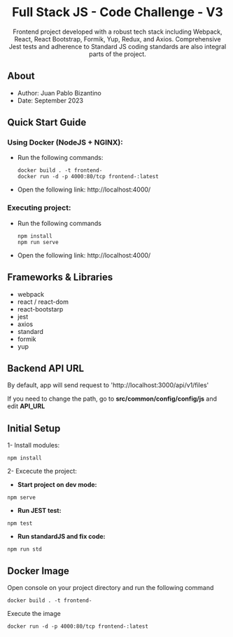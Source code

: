 <div align="center">
  <h1>Full Stack JS - Code Challenge - V3</h1>
  <p>Frontend project developed with a robust tech stack including Webpack, React, React Bootstrap, Formik, Yup, Redux, and Axios. Comprehensive Jest tests and adherence to Standard JS coding standards are also integral parts of the project.</p>  
</div>

## About

- Author: Juan Pablo Bizantino
- Date: September 2023

## Quick Start Guide

### Using Docker (NodeJS + NGINX):

- Run the following commands:

  ```
  docker build . -t frontend-
  docker run -d -p 4000:80/tcp frontend-:latest
  ```

- Open the following link: http://localhost:4000/

### Executing project:

- Run the following commands

  ```
  npm install
  npm run serve
  ```

- Open the following link: http://localhost:4000/

## Frameworks & Libraries

- webpack
- react / react-dom
- react-bootstarp
- jest
- axios
- standard
- formik
- yup

## Backend API URL

By default, app will send request to 'http://localhost:3000/api/v1/files'

If you need to change the path, go to **src/common/config/config/js** and edit **API_URL**

## Initial Setup

1- Install modules:

```
npm install
```

2- Excecute the project:

- **Start project on dev mode:**

```
npm serve
```

- **Run JEST test:**

```
npm test
```

- **Run standardJS and fix code:**

```
npm run std
```

## Docker Image

Open console on your project directory and run the following command

```
docker build . -t frontend-
```

Execute the image

```
docker run -d -p 4000:80/tcp frontend-:latest
```
